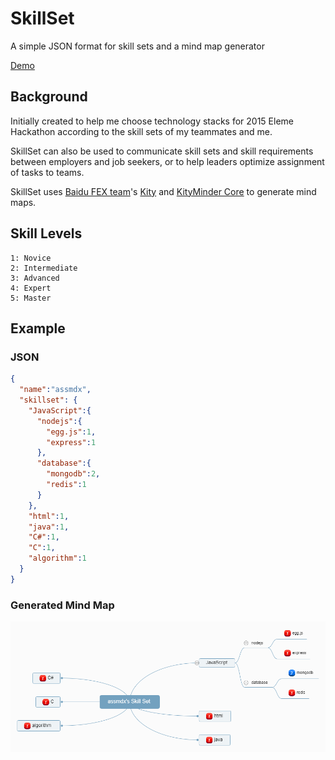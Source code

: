 # SkillSet
A simple JSON format for skill sets and a mind map generator

[Demo](http://nexzhu.github.io/SkillSet/)

## Background

Initially created to help me choose technology stacks for 2015 Eleme Hackathon according to the skill sets of my teammates and me.

SkillSet can also be used to communicate skill sets and skill requirements between employers and job seekers, or to help leaders optimize assignment of tasks to teams.

SkillSet uses [Baidu FEX team](http://fex.baidu.com/)'s [Kity](https://github.com/fex-team/kity) and [KityMinder Core](https://github.com/fex-team/kityminder-core) to generate mind maps.

## Skill Levels

    1: Novice
    2: Intermediate
    3: Advanced
    4: Expert
    5: Master

## Example

### JSON

```json
{
  "name":"assmdx",
  "skillset": {
    "JavaScript":{
      "nodejs":{
        "egg.js":1,
        "express":1
      },
      "database":{
        "mongodb":2,
        "redis":1
      }
    },
    "html":1,
    "java":1,
    "C#":1,
    "C":1,
    "algorithm":1
  }
}


```

### Generated Mind Map

![skill-set.png](docs/skill-set.png)
